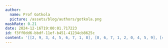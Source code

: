```yaml
---
author:
  name: Prof Gotkola
  picture: /assets/blog/authors/gotkola.png
maskRate: 0.21
date: 2024-12-16T19:00:01.717223
id: f3ff0dd6-bbdf-11ef-b451-41234cb8625c
content: '[[2, 9, 3, 4, 5, 6, 7, 1, 8], [8, 6, 7, 1, 2, 0, 4, 5, 9], [4, 1, 0, 0, 8, 9, 2, 6, 0], [3, 2, 9, 5, 0, 0, 6, 7, 0], [6, 0, 4, 3, 9, 1, 0, 8, 2], [5, 0, 1, 2, 6, 7, 3, 0, 4], [7, 4, 8, 9, 3, 5, 1, 2, 0], [1, 0, 6, 8, 0, 0, 9, 4, 5], [0, 5, 2, 6, 1, 4, 8, 3, 0]]'
---
```

